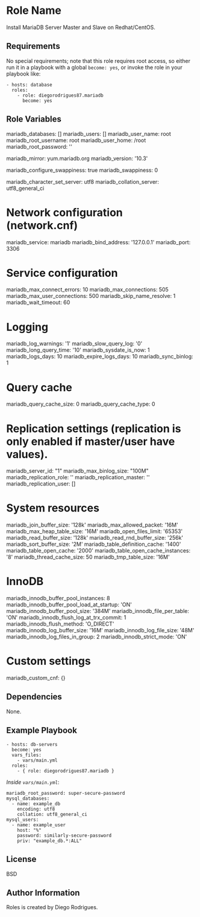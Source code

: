 Role Name
=========

Install MariaDB Server Master and Slave on Redhat/CentOS.

Requirements
------------

No special requirements; note that this role requires root access, so either run it in a playbook with a global `become: yes`, or invoke the role in your playbook like:

    - hosts: database
      roles:
        - role: diegorodrigues87.mariadb
          become: yes

Role Variables
--------------

mariadb_databases: []
mariadb_users: []
mariadb_user_name: root
mariadb_root_username: root
mariadb_user_home: /root
mariadb_root_password: ''

mariadb_mirror: yum.mariadb.org
mariadb_version: '10.3'

mariadb_configure_swappiness: true
mariadb_swappiness: 0

mariadb_character_set_server: utf8
mariadb_collation_server: utf8_general_ci

# Network configuration (network.cnf)

mariadb_service: mariadb
mariadb_bind_address: '127.0.0.1'
mariadb_port: 3306

# Service configuration

mariadb_max_connect_errors: 10
mariadb_max_connections: 505
mariadb_max_user_connections: 500
mariadb_skip_name_resolve: 1
mariadb_wait_timeout: 60

# Logging

mariadb_log_warnings: '1'
mariadb_slow_query_log: '0'
mariadb_long_query_time: '10'
mariadb_sysdate_is_now: 1
mariadb_logs_days: 10
mariadb_expire_logs_days: 10
mariadb_sync_binlog: 1

# Query cache

mariadb_query_cache_size: 0
mariadb_query_cache_type: 0

# Replication settings (replication is only enabled if master/user have values).
mariadb_server_id: "1"
mariadb_max_binlog_size: "100M"
mariadb_replication_role: ''
mariadb_replication_master: ''
mariadb_replication_user: []

# System resources

mariadb_join_buffer_size: '128k'
mariadb_max_allowed_packet: '16M'
mariadb_max_heap_table_size: '16M'
mariadb_open_files_limit: '65353'
mariadb_read_buffer_size: '128k'
mariadb_read_rnd_buffer_size: '256k'
mariadb_sort_buffer_size: '2M'
mariadb_table_definition_cache: '1400'
mariadb_table_open_cache: '2000'
mariadb_table_open_cache_instances: '8'
mariadb_thread_cache_size: 50
mariadb_tmp_table_size: '16M'

# InnoDB

mariadb_innodb_buffer_pool_instances: 8
mariadb_innodb_buffer_pool_load_at_startup: 'ON'
mariadb_innodb_buffer_pool_size: '384M'
mariadb_innodb_file_per_table: 'ON'
mariadb_innodb_flush_log_at_trx_commit: 1
mariadb_innodb_flush_method: 'O_DIRECT'
mariadb_innodb_log_buffer_size: '16M'
mariadb_innodb_log_file_size: '48M'
mariadb_innodb_log_files_in_group: 2
mariadb_innodb_strict_mode: 'ON'

# Custom settings

mariadb_custom_cnf: {}


Dependencies
------------

None.

Example Playbook
----------------

    - hosts: db-servers
      become: yes
      vars_files:
        - vars/main.yml
      roles:
        - { role: diegorodrigues87.mariadb }

*Inside `vars/main.yml`*:

    mariadb_root_password: super-secure-password
    mysql_databases:
      - name: example_db
        encoding: utf8
        collation: utf8_general_ci
    mysql_users:
      - name: example_user
        host: "%"
        password: similarly-secure-password
        priv: "example_db.*:ALL"


License
-------

BSD

Author Information
------------------

Roles is created by Diego Rodrigues.
